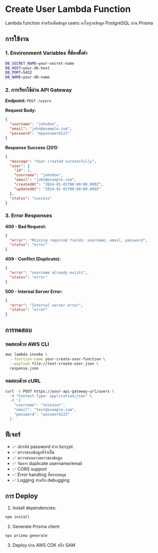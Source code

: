 # Create User Lambda Function

Lambda function สำหรับเพิ่มข้อมูล users ลงในฐานข้อมูล PostgreSQL ผ่าน Prisma

## การใช้งาน

### 1. Environment Variables ที่ต้องตั้งค่า

```bash
DB_SECRET_NAME=your-secret-name
DB_HOST=your-db-host
DB_PORT=5432
DB_NAME=your-db-name
```

### 2. การเรียกใช้ผ่าน API Gateway

**Endpoint:** `POST /users`

**Request Body:**
```json
{
  "username": "johndoe",
  "email": "john@example.com", 
  "password": "mypassword123"
}
```

**Response Success (201):**
```json
{
  "message": "User created successfully",
  "user": {
    "id": 1,
    "username": "johndoe",
    "email": "john@example.com",
    "createdAt": "2024-01-01T00:00:00.000Z",
    "updatedAt": "2024-01-01T00:00:00.000Z"
  },
  "status": "success"
}
```

### 3. Error Responses

**400 - Bad Request:**
```json
{
  "error": "Missing required fields: username, email, password",
  "status": "error"
}
```

**409 - Conflict (Duplicate):**
```json
{
  "error": "username already exists",
  "status": "error"
}
```

**500 - Internal Server Error:**
```json
{
  "error": "Internal server error", 
  "status": "error"
}
```

## การทดสอบ

### ทดสอบด้วย AWS CLI

```bash
aws lambda invoke \
  --function-name your-create-user-function \
  --payload file://test-create-user.json \
  response.json
```

### ทดสอบด้วย cURL

```bash
curl -X POST https://your-api-gateway-url/users \
  -H "Content-Type: application/json" \
  -d '{
    "username": "testuser",
    "email": "test@example.com",
    "password": "password123"
  }'
```

## ฟีเจอร์

- ✅ เข้ารหัส password ด้วย bcrypt
- ✅ ตรวจสอบข้อมูลที่จำเป็น
- ✅ ตรวจสอบความยาวของข้อมูล
- ✅ จัดการ duplicate username/email
- ✅ CORS support
- ✅ Error handling ที่ครอบคลุม
- ✅ Logging สำหรับ debugging

## การ Deploy

1. Install dependencies:
```bash
npm install
```

2. Generate Prisma client:
```bash
npx prisma generate
```

3. Deploy ผ่าน AWS CDK หรือ SAM
